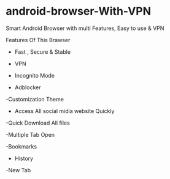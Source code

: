 # android-browser-With-VPN
Smart Android Browser with multi Features, Easy to use &amp; VPN 

Features Of This Brawser 


- Fast , Secure & Stable 


- VPN 


- Incognito Mode



- Adblocker 



-Customization Theme 



- Access All social midia website Quickly 



-Quick Download All files 


-Multiple Tab Open


-Bookmarks 


- History 


-New Tab 

